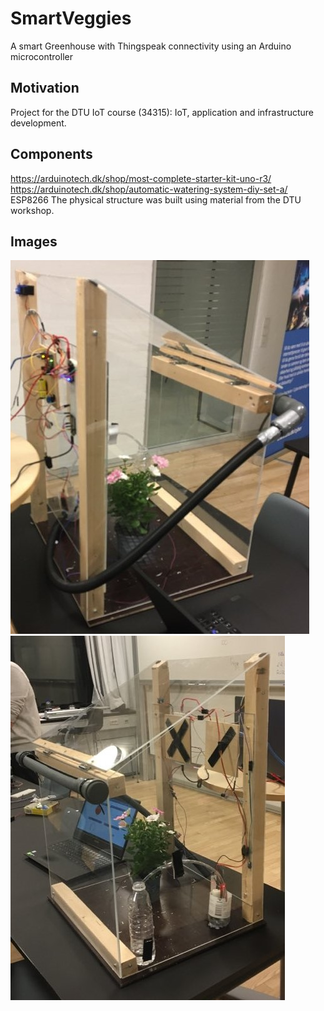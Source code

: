 # SmartVeggies
A smart Greenhouse with Thingspeak connectivity using an Arduino microcontroller

## Motivation
Project for the DTU IoT course (34315): IoT, application and infrastructure development.

## Components
https://arduinotech.dk/shop/most-complete-starter-kit-uno-r3/
https://arduinotech.dk/shop/automatic-watering-system-diy-set-a/
ESP8266
The physical structure was built using material from the DTU workshop.

## Images
![greenhouse_1](Img/greenhouse_1.jpg)
![greenhouse_2](Img/greenhouse_2.jpg)
